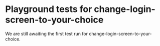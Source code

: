 # Playground tests for change-login-screen-to-your-choice
We are still awaiting the first test run for change-login-screen-to-your-choice.
